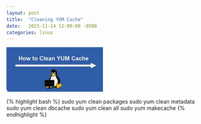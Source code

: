 ```yaml
---
layout: post
title:  "Cleaning YUM Cache"
date:   2023-11-14 12:00:00 -0500
categories: linux
---
```


![clean-yum-cache](/img/clean-yum-cache.jpg)

{% highlight bash %}
sudo yum clean packages
sudo yum clean metadata
sudo yum clean dbcache
sudo yum clean all
sudo yum makecache
{% endhighlight %}
